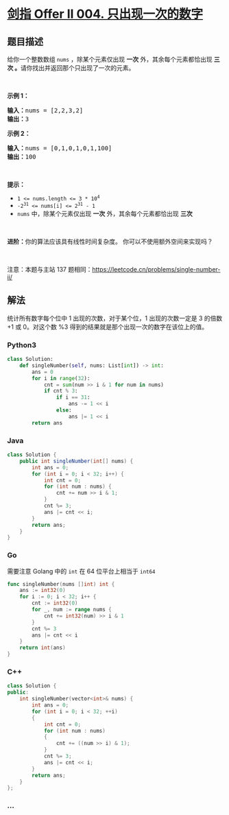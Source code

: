 # [剑指 Offer II 004. 只出现一次的数字](https://leetcode.cn/problems/WGki4K)

## 题目描述

<!-- 这里写题目描述 -->

<p>给你一个整数数组&nbsp;<code>nums</code> ，除某个元素仅出现 <strong>一次</strong> 外，其余每个元素都恰出现 <strong>三次 。</strong>请你找出并返回那个只出现了一次的元素。</p>

<p>&nbsp;</p>

<p><strong>示例 1：</strong></p>

<pre>
<strong>输入：</strong>nums = [2,2,3,2]
<strong>输出：</strong>3
</pre>

<p><strong>示例 2：</strong></p>

<pre>
<strong>输入：</strong>nums = [0,1,0,1,0,1,100]
<strong>输出：</strong>100
</pre>

<p>&nbsp;</p>

<p><strong>提示：</strong></p>

<ul>
	<li><code>1 &lt;= nums.length &lt;= 3 * 10<sup>4</sup></code></li>
	<li><code>-2<sup>31</sup> &lt;= nums[i] &lt;= 2<sup>31</sup> - 1</code></li>
	<li><code>nums</code> 中，除某个元素仅出现 <strong>一次</strong> 外，其余每个元素都恰出现 <strong>三次</strong></li>
</ul>

<p>&nbsp;</p>

<p><strong>进阶：</strong>你的算法应该具有线性时间复杂度。 你可以不使用额外空间来实现吗？</p>

<p>&nbsp;</p>

<p><meta charset="UTF-8" />注意：本题与主站 137&nbsp;题相同：<a href="https://leetcode.cn/problems/single-number-ii/">https://leetcode.cn/problems/single-number-ii/</a></p>

## 解法

<!-- 这里可写通用的实现逻辑 -->

统计所有数字每个位中 1 出现的次数，对于某个位，1 出现的次数一定是 3 的倍数 +1 或 0。对这个数 %3 得到的结果就是那个出现一次的数字在该位上的值。

<!-- tabs:start -->

### **Python3**

<!-- 这里可写当前语言的特殊实现逻辑 -->

```python
class Solution:
    def singleNumber(self, nums: List[int]) -> int:
        ans = 0
        for i in range(32):
            cnt = sum(num >> i & 1 for num in nums)
            if cnt % 3:
                if i == 31:
                    ans -= 1 << i
                else:
                    ans |= 1 << i
        return ans
```

### **Java**

<!-- 这里可写当前语言的特殊实现逻辑 -->

```java
class Solution {
    public int singleNumber(int[] nums) {
        int ans = 0;
        for (int i = 0; i < 32; i++) {
            int cnt = 0;
            for (int num : nums) {
                cnt += num >> i & 1;
            }
            cnt %= 3;
            ans |= cnt << i;
        }
        return ans;
    }
}
```

### **Go**

需要注意 Golang 中的 `int` 在 64 位平台上相当于 `int64`

```go
func singleNumber(nums []int) int {
	ans := int32(0)
	for i := 0; i < 32; i++ {
		cnt := int32(0)
		for _, num := range nums {
			cnt += int32(num) >> i & 1
		}
		cnt %= 3
		ans |= cnt << i
	}
	return int(ans)
}
```

### **C++**

```cpp
class Solution {
public:
    int singleNumber(vector<int>& nums) {
        int ans = 0;
        for (int i = 0; i < 32; ++i)
        {
            int cnt = 0;
            for (int num : nums)
            {
                cnt += ((num >> i) & 1);
            }
            cnt %= 3;
            ans |= cnt << i;
        }
        return ans;
    }
};
```

### **...**

```

```

<!-- tabs:end -->

